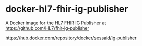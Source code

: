 # docker-hl7-fhir-ig-publisher
A Docker image for the HL7 FHIR IG Publisher at https://github.com/HL7/fhir-ig-publisher


https://hub.docker.com/repository/docker/sessaid/ig-publisher
